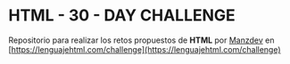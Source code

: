 # HTML - 30 - DAY CHALLENGE

Repositorio para realizar los retos propuestos de **HTML** por [Manzdev](https://github.com/ManzDev) en [https://lenguajehtml.com/challenge](https://lenguajehtml.com/challenge)